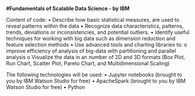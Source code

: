 **#Fundamentals of Scalable Data Science - by IBM**

Content of code: 
•	Describe how basic statistical measures, are used to reveal  patterns within the data 
•	Recognize data characteristics, patterns, trends, deviations or inconsistencies, and potential outliers.
•	Identify useful techniques for working with big data such as dimension reduction and feature selection methods 
•	Use advanced tools and charting libraries to:
      o	improve efficiency of analysis of big-data with partitioning and parallel analysis 
      o	Visualize the data in an number of 2D and 3D formats (Box Plot, Run Chart, Scatter Plot, Pareto Chart, and Multidimensional Scaling)
      
The following technologies will be used:
•	Jupyter notebooks (brought to you by IBM Watson Studio for free)
•	ApacheSpark (brought to you by IBM Watson Studio for free)
•	Python
